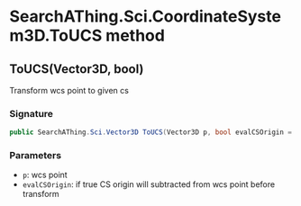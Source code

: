 # SearchAThing.Sci.CoordinateSystem3D.ToUCS method
## ToUCS(Vector3D, bool)
Transform wcs point to given cs

### Signature
```csharp
public SearchAThing.Sci.Vector3D ToUCS(Vector3D p, bool evalCSOrigin = True)
```
### Parameters
- `p`: wcs point
- `evalCSOrigin`: if true CS origin will subtracted from wcs point before transform

